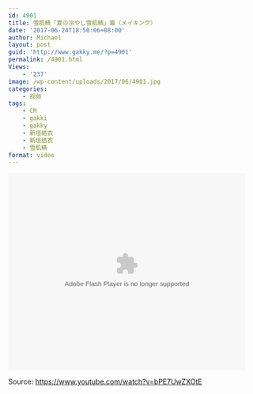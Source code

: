 ```yaml
---
id: 4901
title: 雪肌精「夏の冷やし雪肌精」篇（メイキング）
date: '2017-06-24T18:50:06+08:00'
author: Michael
layout: post
guid: 'http://www.gakky.me/?p=4901'
permalink: /4901.html
Views:
    - '237'
image: /wp-content/uploads/2017/06/4901.jpg
categories:
    - 视频
tags:
    - CM
    - gakki
    - gakky
    - 新垣結衣
    - 新垣结衣
    - 雪肌精
format: video
---
```


<embed align="middle" height="400" src="http://player.youku.com/player.php/sid/XMjg0NjgxNjA5Mg==/v.swf" type="application/x-shockwave-flash" width="480"></embed>

Source: <https://www.youtube.com/watch?v=bPE7UwZXOtE>